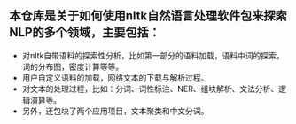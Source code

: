 ## 本仓库是关于如何使用nltk自然语言处理软件包来探索NLP的多个领域，主要包括：<br/>
- 对nltk自带语料的探索性分析，比如第一部分的语料加载，语料中词的探索，词的分布图，密度计算等等。
- 用户自定义语料的加载，网络文本的下载与解析过程。
- 对文本的处理过程，比如：分词、词性标注、NER、组块解析、文法分析、逻辑演算等。
- 另外，还包块了两个应用项目，文本聚类和中文分词。
